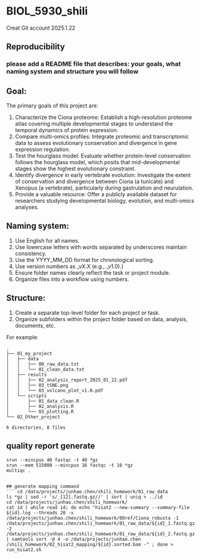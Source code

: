# BIOL_5930_shili
Creat Git account 2025.1.22
## Reproducibility

### please add a README file that describes: your goals, what naming system and structure you will follow
## Goal:

The primary goals of this project are:

1. Characterize the Ciona proteome: Establish a high-resolution proteome atlas covering multiple developmental stages to understand the temporal dynamics of protein expression.
2. Compare multi-omics profiles: Integrate proteomic and transcriptomic data to assess evolutionary conservation and divergence in gene expression regulation.
3. Test the hourglass model: Evaluate whether protein-level conservation follows the hourglass model, which posits that mid-developmental stages show the highest evolutionary constraint.
4. Identify divergence in early vertebrate evolution: Investigate the extent of conservation and divergence between Ciona (a tunicate) and Xenopus (a vertebrate), particularly during gastrulation and neurulation.
5. Provide a valuable resource: Offer a publicly available dataset for researchers studying developmental biology, evolution, and multi-omics analyses.

## Naming system:

1. Use English for all names.
2. Use lowercase letters with words separated by underscores maintain consistency.
3. Use the YYYY_MM_DD format for chronological sorting.
4. Use version numbers as _vX.X (e.g., _v1.0).)
5. Ensure folder names clearly reflect the task or project module.
6. Organize files into a workflow using numbers.

## Structure:

1. Create a separate top-level folder for each project or task.
2. Organize subfolders within the project folder based on data, analysis, documents, etc.

For example:
```
.
├── 01_my_project
│   ├── data
│   │   ├── 00_raw_data.txt
│   │   └── 01_clean_data.txt
│   ├── results
│   │   ├── 02_analysis_report_2025_01_22.pdf
│   │   ├── 03_tSNE.png
│   │   └── 03_volcano_plot_v1.0.pdf
│   └── scripts
│       ├── 01_data_clean.R
│       ├── 02_analysis.R
│       └── 03_plotting.R
└── 02_Other_project

6 directories, 8 files
```

## quality report generate
``` cd /data/projects/junhao.chen/shili_homework/01_raw_data
srun --mincpus 40 fastqc -t 40 *gz 
srun --mem 515000 --mincpus 16 fastqc -t 16 *gz
multiqc .


## generate mapping command
``` cd /data/projects/junhao.chen/shili_homework/01_raw_data
ls *gz | sed -r 's/_[12].fastq.gz//' | sort | uniq > ../id
cd /data/projects/junhao.chen/shili_homework/
cat id | while read id; do echo "hisat2 --new-summary --summary-file ${id}.log --threads 20 -x /data/projects/junhao.chen/shili_homework/00ref/Ciona_robusta -1 /data/projects/junhao.chen/shili_homework/01_raw_data/${id}_1.fastq.gz -2 /data/projects/junhao.chen/shili_homework/01_raw_data/${id}_2.fastq.gz | samtools sort -@ 4 -o /data/projects/junhao.chen
/shili_homework/02_hisat2_mapping/${id}.sorted.bam -" ; done > run_hisat2.sh
